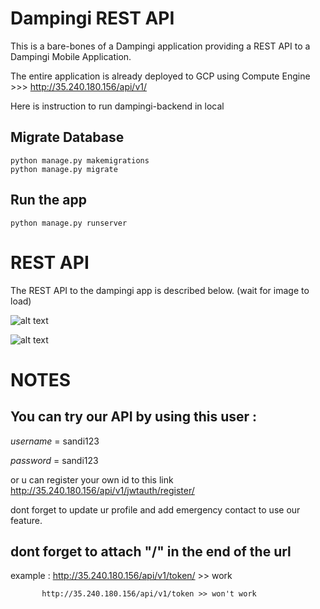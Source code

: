 # Dampingi REST API

This is a bare-bones of a Dampingi application providing a REST
API to a Dampingi Mobile Application.

The entire application is already deployed to GCP using Compute Engine >>> http://35.240.180.156/api/v1/

Here is instruction to run dampingi-backend in local

## Migrate Database

    python manage.py makemigrations
    python manage.py migrate

## Run the app

    python manage.py runserver

# REST API

The REST API to the dampingi app is described below. (wait for image to load)

![alt text](https://user-images.githubusercontent.com/43607241/120653690-238fa400-c4ab-11eb-9619-f97dafc5674b.jpg)

![alt text](https://user-images.githubusercontent.com/43607241/120653705-268a9480-c4ab-11eb-803c-7b9b120285f3.jpg)

# NOTES

## You can try our API by using this user : 

*username* = sandi123

*password* = sandi123

or u can register your own id to this link http://35.240.180.156/api/v1/jwtauth/register/

dont forget to update ur profile and add emergency contact to use our feature.


## dont forget to attach "/" in the end of the url

example : http://35.240.180.156/api/v1/token/ >> work
          
           http://35.240.180.156/api/v1/token >> won't work

